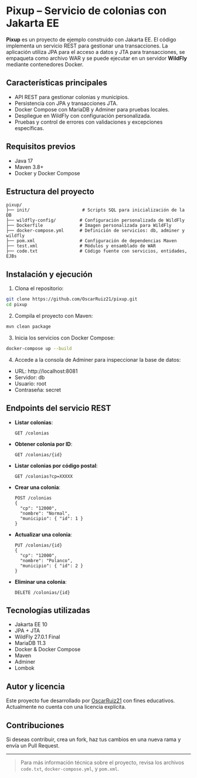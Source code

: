 # Pixup – Servicio de colonias con Jakarta EE

**Pixup** es un proyecto de ejemplo construido con Jakarta EE. El código implementa un servicio REST para gestionar una transacciones. La aplicación utiliza JPA para el acceso a datos y JTA para transacciones, se empaqueta como archivo WAR y se puede ejecutar en un servidor **WildFly** mediante contenedores Docker.

## Características principales

- API REST para gestionar colonias y municipios.
- Persistencia con JPA y transacciones JTA.
- Docker Compose con MariaDB y Adminer para pruebas locales.
- Despliegue en WildFly con configuración personalizada.
- Pruebas y control de errores con validaciones y excepciones específicas.

## Requisitos previos

- Java 17
- Maven 3.8+
- Docker y Docker Compose

## Estructura del proyecto

```
pixup/
├── init/                    # Scripts SQL para inicialización de la DB
├── wildfly-config/         # Configuración personalizada de WildFly
├── Dockerfile              # Imagen personalizada para WildFly
├── docker-compose.yml      # Definición de servicios: db, adminer y wildfly
├── pom.xml                 # Configuración de dependencias Maven
├── test.xml                # Módulos y ensamblado de WAR
├── code.txt                # Código fuente con servicios, entidades, EJBs
```

## Instalación y ejecución

1. Clona el repositorio:

```bash
git clone https://github.com/OscarRuiz21/pixup.git
cd pixup
```

2. Compila el proyecto con Maven:

```bash
mvn clean package
```

3. Inicia los servicios con Docker Compose:

```bash
docker-compose up --build
```

4. Accede a la consola de Adminer para inspeccionar la base de datos:

- URL: http://localhost:8081
- Servidor: db
- Usuario: root
- Contraseña: secret

## Endpoints del servicio REST

- **Listar colonias**:

  ```
  GET /colonias
  ```

- **Obtener colonia por ID**:

  ```
  GET /colonias/{id}
  ```

- **Listar colonias por código postal**:

  ```
  GET /colonias?cp=XXXXX
  ```

- **Crear una colonia**:

  ```
  POST /colonias
  {
    "cp": "12000",
    "nombre": "Normal",
    "municipio": { "id": 1 }
  }
  ```

- **Actualizar una colonia**:

  ```
  PUT /colonias/{id}
  {
    "cp": "12000",
    "nombre": "Polanco",
    "municipio": { "id": 2 }
  }
  ```

- **Eliminar una colonia**:

  ```
  DELETE /colonias/{id}
  ```

## Tecnologías utilizadas

- Jakarta EE 10
- JPA + JTA
- WildFly 27.0.1 Final
- MariaDB 11.3
- Docker & Docker Compose
- Maven
- Adminer
- Lombok

## Autor y licencia

Este proyecto fue desarrollado por [OscarRuiz21](https://github.com/OscarRuiz21) con fines educativos. Actualmente no cuenta con una licencia explícita.

## Contribuciones

Si deseas contribuir, crea un fork, haz tus cambios en una nueva rama y envía un Pull Request.

---

> Para más información técnica sobre el proyecto, revisa los archivos `code.txt`, `docker-compose.yml`, y `pom.xml`.
